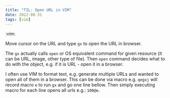 ```yaml
---
title: "TIL: Open URL in VIM"
date: 2022-08-31
tags: [vim]
---
```


:vim:

Move cursor on the URL and type `gx` to open the URL in browser.

The `gx` actually calls `open` or OS equivalent command for given resource (it
can be URL, image, other type of file). Then `open` command decides what to do
with the object, e.g. if it is URL - open it in a browser.

I often use VIM to format text, e.g. generate multiple URLs and wanted to open
all of them in a browser. This can be done via macro e.g. `qegxj` will record
macro `e` to run `gx` and go one line bellow. Then simply executing macro for
each line opens all urls e.g.: `100@e`.
